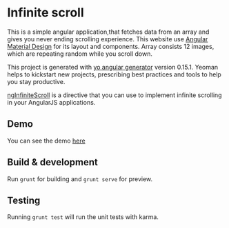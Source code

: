 # Infinite scroll

This is a simple angular application,that fetches data from an array and gives you never ending scrolling experience. 
This website use [Angular Material Design](https://github.com/angular/material) for its layout and components.
Array consists 12 images, which are repeating random while you scroll down.

This project is generated with [yo angular generator](https://github.com/yeoman/generator-angular)
version 0.15.1.
Yeoman helps to kickstart new projects, prescribing best practices and tools to help you stay productive.


[ngInfiniteScroll](https://sroze.github.io/ngInfiniteScroll/) is a directive that you can use to implement infinite scrolling in your AngularJS applications.

## Demo
  
  You can see the demo [here](http://gceinvenio.com/infinite-scroll/#/) 

## Build & development

Run `grunt` for building and `grunt serve` for preview.

## Testing

Running `grunt test` will run the unit tests with karma.
